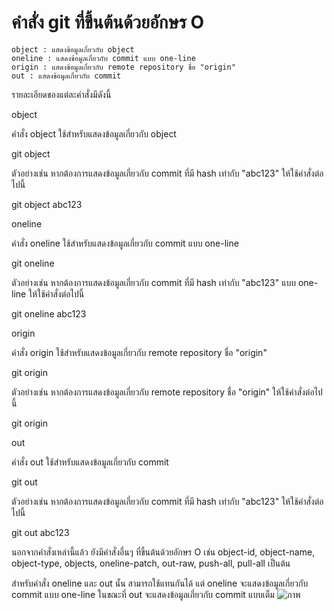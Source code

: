 # คำสั่ง git ที่ขึ้นต้นด้วยอักษร O

    object : แสดงข้อมูลเกี่ยวกับ object
    oneline : แสดงข้อมูลเกี่ยวกับ commit แบบ one-line
    origin : แสดงข้อมูลเกี่ยวกับ remote repository ชื่อ "origin"
    out : แสดงข้อมูลเกี่ยวกับ commit
  
รายละเอียดของแต่ละคำสั่งมีดังนี้

object

คำสั่ง object ใช้สำหรับแสดงข้อมูลเกี่ยวกับ object

git object <object-hash>

ตัวอย่างเช่น หากต้องการแสดงข้อมูลเกี่ยวกับ commit ที่มี hash เท่ากับ "abc123" ให้ใช้คำสั่งต่อไปนี้

git object abc123

oneline

คำสั่ง oneline ใช้สำหรับแสดงข้อมูลเกี่ยวกับ commit แบบ one-line

git oneline <commit-hash>

ตัวอย่างเช่น หากต้องการแสดงข้อมูลเกี่ยวกับ commit ที่มี hash เท่ากับ "abc123" แบบ one-line ให้ใช้คำสั่งต่อไปนี้

git oneline abc123

origin

คำสั่ง origin ใช้สำหรับแสดงข้อมูลเกี่ยวกับ remote repository ชื่อ "origin"

git origin

ตัวอย่างเช่น หากต้องการแสดงข้อมูลเกี่ยวกับ remote repository ชื่อ "origin" ให้ใช้คำสั่งต่อไปนี้

git origin

out

คำสั่ง out ใช้สำหรับแสดงข้อมูลเกี่ยวกับ commit

git out <commit-hash>

ตัวอย่างเช่น หากต้องการแสดงข้อมูลเกี่ยวกับ commit ที่มี hash เท่ากับ "abc123" ให้ใช้คำสั่งต่อไปนี้

git out abc123


นอกจากคำสั่งเหล่านี้แล้ว ยังมีคำสั่งอื่นๆ ที่ขึ้นต้นด้วยอักษร O เช่น object-id, object-name, object-type, objects, oneline-patch, out-raw, push-all, pull-all เป็นต้น

สำหรับคำสั่ง oneline และ out นั้น สามารถใช้แทนกันได้ แต่ oneline จะแสดงข้อมูลเกี่ยวกับ commit แบบ one-line ในขณะที่ out จะแสดงข้อมูลเกี่ยวกับ commit แบบเต็ม
![ภาพ](https://github.com/AnchisaPhetnoi/Git_A-Z_Mission_65030289/assets/144197034/b971c3a2-c36a-4639-9dc2-37e9cb5f8014)
